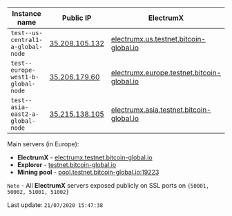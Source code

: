 Instance name | Public IP | ElectrumX | Explorer | Mining pool | Status
--- | --- | --- | --- | --- | ---
`test--us-central1-a-global-node` | [35.208.105.132](35.208.105.132) | [electrumx.us.testnet.bitcoin-global.io](http://electrumx.us.testnet.bitcoin-global.io) | [explorer.us.testnet.bitcoin-global.io](https://explorer.us.testnet.bitcoin-global.io) | [pool.us.testnet.bitcoin-global.io:19223](http://pool.us.testnet.bitcoin-global.io:19223) | RUNNING
`test--europe-west1-b-global-node` | [35.206.179.60](35.206.179.60) | [electrumx.europe.testnet.bitcoin-global.io](http://electrumx.europe.testnet.bitcoin-global.io) | [explorer.europe.testnet.bitcoin-global.io](https://explorer.europe.testnet.bitcoin-global.io) | [pool.europe.testnet.bitcoin-global.io:19223](http://pool.europe.testnet.bitcoin-global.io:19223) | RUNNING
`test--asia-east2-a-global-node` | [35.215.138.105](35.215.138.105) | [electrumx.asia.testnet.bitcoin-global.io](http://electrumx.asia.testnet.bitcoin-global.io) | [explorer.asia.testnet.bitcoin-global.io](https://explorer.asia.testnet.bitcoin-global.io) | [pool.asia.testnet.bitcoin-global.io:19223](http://pool.asia.testnet.bitcoin-global.io:19223) | RUNNING

Main servers (in Europe):

* **ElectrumX** - [electrumx.testnet.bitcoin-global.io](http://electrumx.testnet.bitcoin-global.io)
* **Explorer** - [testnet.bitcoin-global.io](https://testnet.bitcoin-global.io)
* **Mining pool** - [pool.testnet.bitcoin-global.io:19223](http://pool.testnet.bitcoin-global.io:19223)


`Note` - All **ElectrumX** servers exposed publicly on SSL ports on `{50001, 50002, 51001, 51002}`

Last update: `21/07/2020 15:47:38`
